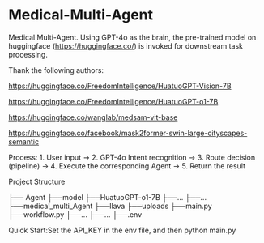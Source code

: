 # Medical-Multi-Agent
Medical Multi-Agent. Using GPT-4o as the brain, the pre-trained model on huggingface (https://huggingface.co/) is invoked for downstream task processing.

Thank the following authors:

https://huggingface.co/FreedomIntelligence/HuatuoGPT-Vision-7B

https://huggingface.co/FreedomIntelligence/HuatuoGPT-o1-7B

https://huggingface.co/wanglab/medsam-vit-base

https://huggingface.co/facebook/mask2former-swin-large-cityscapes-semantic

Process: 1. User input → 2. GPT-4o Intent recognition → 3. Route decision (pipeline) → 4. Execute the corresponding Agent → 5. Return the result

Project Structure

├── Agent
    ├──model
        ├──HuatuoGPT-o1-7B
        ├──...
        ├──...
    ├──medical_multi_Agent
        ├──llava
        ├──uploads
        ├──main.py
        ├──workflow.py
        ├──...
        ├──...
    ├──.env

Quick Start:Set the API_KEY in the env file, and then python main.py

